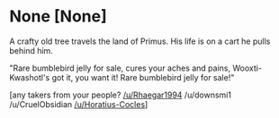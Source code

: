 # None [None]
A crafty old tree travels the land of Primus. His life is on a cart he pulls behind him. 

"Rare bumblebird jelly for sale, cures your aches and pains, Wooxti-Kwashotl's got it, you want it! Rare bumblebird jelly for sale!"

\[any takers from your people?  [/u/Rhaegar1994](https://www.reddit.com/u/Rhaegar1994/)  /u/downsmi1 /u/CruelObsidian  [/u/Horatius-Cocles](https://www.reddit.com/u/Horatius-Cocles/)\]
